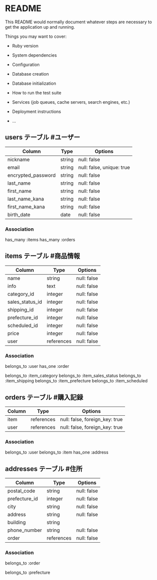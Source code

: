 # README

This README would normally document whatever steps are necessary to get the
application up and running.

Things you may want to cover:

* Ruby version

* System dependencies

* Configuration

* Database creation

* Database initialization

* How to run the test suite

* Services (job queues, cache servers, search engines, etc.)

* Deployment instructions

* ...



 ## users テーブル #ユーザー
| Column              | Type     | Options                   |
| ------------------- | -------- | ------------------------- |
| nickname            | string   | null: false               |
| email               | string   | null: false, unique: true |
| encrypted_password  | string   | null: false               |
| last_name           | string   | null: false               |
| first_name          | string   | null: false               |
| last_name_kana      | string   | null: false               |
| first_name_kana     | string   | null: false               |
| birth_date          | date     | null: false               |
### Association
has_many :items
has_many :orders


## items テーブル #商品情報
| Column          | Type          | Options     |
| --------------- | ------------- | ----------- |
| name            | string        | null: false |
| info            | text          | null: false |
| category_id     | integer       | null: false |
| sales_status_id | integer       | null: false |
| shipping_id     | integer       | null: false |
| prefecture_id   | integer       | null: false |
| scheduled_id    | integer       | null: false |
| price           | integer       | null: false |
| user            | references    | null: false |
### Association
belongs_to :user
has_one :order

belongs_to :item_category
belongs_to :item_sales_status
belongs_to :item_shipping
belongs_to :item_prefecture
belongs_to :item_scheduled


## orders テーブル #購入記録
| Column      | Type       | Options                        |
| ----------- | ---------- | ------------------------------ |
| item        | references | null: false, foreign_key: true |
| user        | references | null: false, foreign_key: true |
### Association
belongs_to :user
belongs_to :item
has_one :address


## addresses テーブル #住所
| Column        | Type       | Options                        |
| ------------- | ---------- | ------------------------------ |
| postal_code   | string     | null: false                    | 
| prefecture_id | integer    | null: false                    | 
| city          | string     | null: false                    | 
| address       | string     | null: false                    | 
| building      | string     |                                |
| phone_number  | string     | null: false                    | 
| order         | references | null: false                    |
### Association
belongs_to :order

belongs_to :prefecture